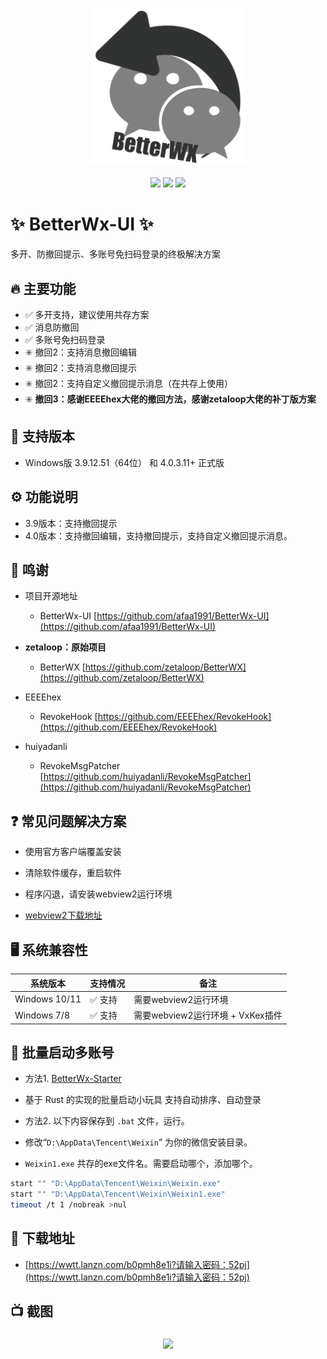 <h3 align="center"><img src="https://raw.githubusercontent.com/afaa1991/BetterWx-UI/refs/heads/2.0.0/src-tauri/icons/128x128@2x.png" width="250px"></h3>

<p align="center">
  <img src="https://img.shields.io/badge/Platform-Windows-green">
  <img src="https://img.shields.io/github/stars/afaa1991/BetterWx-UI">
  <img src="https://img.shields.io/badge/WeChat-3.9~4.0-blue">
</p>

# ✨ BetterWx-UI ✨

多开、防撤回提示、多账号免扫码登录的终极解决方案

## 🔥 主要功能

- ✅ 多开支持，建议使用共存方案
- ✅ 消息防撤回
- ✅ 多账号免扫码登录
- ✳️ 撤回2：支持消息撤回编辑
- ✳️ 撤回2：支持消息撤回提示
- ✳️ 撤回2：支持自定义撤回提示消息（在共存上使用）
- ✳️ **撤回3：感谢EEEEhex大佬的撤回方法，感谢zetaloop大佬的补丁版方案**

## 📌 支持版本

- Windows版 3.9.12.51（64位） 和 4.0.3.11+ 正式版

## ⚙️ 功能说明

- 3.9版本：支持撤回提示
- 4.0版本：支持撤回编辑，支持撤回提示，支持自定义撤回提示消息。

## 📜 鸣谢

- 项目开源地址
    - BetterWx-UI [https://github.com/afaa1991/BetterWx-UI](https://github.com/afaa1991/BetterWx-UI)

- **zetaloop：原始项目**
    - BetterWX [https://github.com/zetaloop/BetterWX](https://github.com/zetaloop/BetterWX)

- EEEEhex
    - RevokeHook [https://github.com/EEEEhex/RevokeHook](https://github.com/EEEEhex/RevokeHook)

- huiyadanli
    - RevokeMsgPatcher [https://github.com/huiyadanli/RevokeMsgPatcher](https://github.com/huiyadanli/RevokeMsgPatcher)

## ❓ 常见问题解决方案

- 使用官方客户端覆盖安装

- 清除软件缓存，重启软件

- 程序闪退，请安装webview2运行环境

- [webview2下载地址](https://developer.microsoft.com/zh-cn/microsoft-edge/webview2/?form=MA13LH#download)

## 🖥️ 系统兼容性

|    系统版本    |    支持情况    |        备注       |
|---------------|---------------|-------------------|
| Windows 10/11 |    ✅ 支持    | 需要webview2运行环境   |
| Windows 7/8   |    ✅ 支持  | 需要webview2运行环境 + VxKex插件 |

## 🔄 批量启动多账号

- 方法1. [BetterWx-Starter](https://github.com/afaa1991/BetterWx-Starter)

- 基于 Rust 的实现的批量启动小玩具 支持自动排序、自动登录

- 方法2.  以下内容保存到 `.bat` 文件，运行。

- 修改“`D:\AppData\Tencent\Weixin`” 为你的微信安装目录。

- `Weixin1.exe` 共存的exe文件名。需要启动哪个，添加哪个。

```bash
start "" "D:\AppData\Tencent\Weixin\Weixin.exe"
start "" "D:\AppData\Tencent\Weixin\Weixin1.exe"
timeout /t 1 /nobreak >nul
```

## 💾 下载地址

 - [https://wwtt.lanzn.com/b0pmh8e1i?请输入密码：52pj](https://wwtt.lanzn.com/b0pmh8e1i?请输入密码：52pj)

## 📺 截图

<h3 align="center"><img src="https://raw.githubusercontent.com/afaa1991/BetterWx-UI/refs/heads/2.0.0/screenshot.png" width="640px"></h3>
